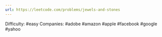 ```yaml
---
url: https://leetcode.com/problems/jewels-and-stones
---
```


Difficulty: #easy
Companies: #adobe #amazon #apple #facebook #google #yahoo